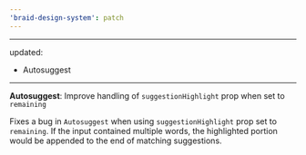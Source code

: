 ```yaml
---
'braid-design-system': patch
---
```


---
updated:
  - Autosuggest
---

**Autosuggest**: Improve handling of `suggestionHighlight` prop when set to `remaining`

Fixes a bug in `Autosuggest` when using `suggestionHighlight` prop set to `remaining`.
If the input contained multiple words, the highlighted portion would be appended to the end of matching suggestions.
